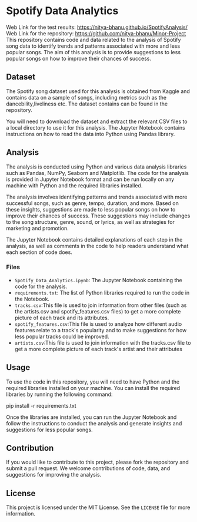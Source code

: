 # Spotify Data Analytics
Web Link for the test results: https://nitya-bhanu.github.io/SpotifyAnalysis/ <br>
Web Link for the repository: https://github.com/nitya-bhanu/Minor-Project <br>
This repository contains code and data related to the analysis of Spotify song data to identify trends and patterns associated with more and less popular songs. The aim of this analysis is to provide suggestions to less popular songs on how to improve their chances of success.

## Dataset

The Spotify song dataset used for this analysis is obtained from Kaggle and contains data on a sample of songs, including metrics such as the dancebility,liveliness etc. The dataset contains can be found in the repository.

You will need to download the dataset and extract the relevant CSV files to a local directory to use it for this analysis. The Jupyter Notebook contains instructions on how to read the data into Python using Pandas library.

## Analysis

The analysis is conducted using Python and various data analysis libraries such as Pandas, NumPy, Seaborn and Matplotlib. The code for the analysis is provided in Jupyter Notebook format and can be run locally on any machine with Python and the required libraries installed.

The analysis involves identifying patterns and trends associated with more successful songs, such as genre, tempo, duration, and more. Based on these insights, suggestions are made to less popular songs on how to improve their chances of success. These suggestions may include changes to the song structure, genre, sound, or lyrics, as well as strategies for marketing and promotion.

The Jupyter Notebook contains detailed explanations of each step in the analysis, as well as comments in the code to help readers understand what each section of code does.

### Files

- `Spotify_Data_Analytics.ipynb`: The Jupyter Notebook containing the code for the analysis.
- `requirements.txt`: The list of Python libraries required to run the code in the Notebook.
- `tracks.csv`:This file is used to join information from other files (such as the artists.csv and spotify_features.csv files) to get a more complete picture of each track and its attributes.
- `spotify_features.csv`:This file is used to analyze how different audio features relate to a track's popularity and to make suggestions for how less popular tracks could be improved.
- `artists.csv`:This file is used to join information with the tracks.csv file to get a more complete picture of each track's artist and their attributes

## Usage

To use the code in this repository, you will need to have Python and the required libraries installed on your machine. You can install the required libraries by running the following command:

pip install -r requirements.txt


Once the libraries are installed, you can run the Jupyter Notebook and follow the instructions to conduct the analysis and generate insights and suggestions for less popular songs.

## Contribution

If you would like to contribute to this project, please fork the repository and submit a pull request. We welcome contributions of code, data, and suggestions for improving the analysis.

## License

This project is licensed under the MIT License. See the `LICENSE` file for more information.

